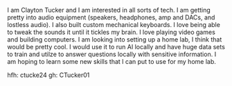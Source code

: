 I am Clayton Tucker and I am interested in all sorts of tech. I am getting pretty into audio equipment (speakers, headphones, amp and DACs, and lostless audio). I also built custom mechanical keyboards. I love being able to tweak the sounds it until it tickles my brain. I love playing video games and building computers. I am looking into setting up a home lab, I think that would be pretty cool. I would use it to run AI locally and have huge data sets to train and utilze to answer questions locally with sensitive information. I am hoping to learn some new skills that I can put to use for my home lab.

hfh: ctucke24
gh: CTucker01
